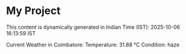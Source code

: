 # My Project

This content is dynamically generated in Indian Time (IST): 2025-10-06 16:13:59 IST


Current Weather in Coimbatore:
Temperature: 31.88 °C
Condition: haze
